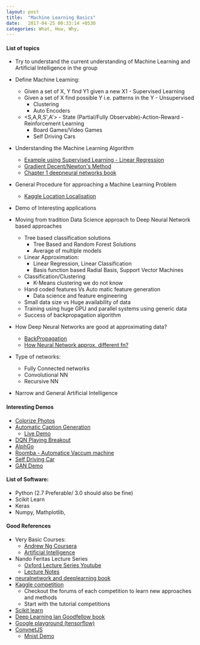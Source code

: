 ```yaml
---
layout: post
title:  "Machine Learning Basics"
date:   2017-04-25 00:33:14 +0530
categories: What, How, Why, 
---
```


#### List of topics
- Try to understand the current understanding of Machine Learning and Artificial Intelligence in the group
- Define Machine Learning:
	- Given a set of X, Y find Y1 given a new X1 - Supervised Learning
	- Given a set of X find possible Y i.e. patterns in the Y - Unsupervised
		- Clustering
		- Auto Encoders
	- <S,A,R,S',A'> - State (Partial/Fully Observable)-Action-Reward - Reinforcement Learning
		- Board Games/Video Games
		- Self Driving Cars
- Understanding the Machine Learning Algorithm
	- [Example using Supervised Learning - Linear Regression](http://www.cs.ubc.ca/~nando/540-2013/lectures/l2.pdf)
	- [Gradient Decent/Newton's Method](http://www.cs.ubc.ca/~nando/540-2013/lectures/l10.pdf)
	- [Chapter 1 deepneural networks book](http://neuralnetworksanddeeplearning.com/chap1.html)
- General Procedure for approaching a Machine Learning Problem
	- [Kaggle Location Localisation](https://github.com/nitthilan/kaggle_location_localisation_challenge)
- Demo of Interesting applications
- Moving from tradition Data Science approach to Deep Neural Network based approaches
	- Tree based classification solutions
		- Tree Based and Random Forest Solutions
		- Average of multiple models
	- Linear Approximation:
		- Linear Regression, Linear Classification
		- Basis function based Radial Basis, Support Vector Machines
	- Classification/Clustering
		- K-Means clustering we do not know
	- Hand coded features Vs Auto matic feature generation
		- Data science and feature engineering
	- Small data size vs Huge availability of data
	- Training using huge GPU and parallel systems using generic data
	- Success of backpropagation algorithm
- How Deep Neural Networks are good at approximating data?
	- [BackPropagation](http://neuralnetworksanddeeplearning.com/chap2.html)
	- [How Neural Network approx. different fn?](http://neuralnetworksanddeeplearning.com/chap4.html)

- Type of networks: 
	- Fully Connected networks
	- Convolutional NN
	- Recursive NN
- Narrow and General Artificial Intelligence

#### Interesting Demos
- [Colorize Photos](http://richzhang.github.io/colorization/)
- [Automatic Caption Generation](http://www.cs.toronto.edu/~nitish/nips2014demo/index.html)
	- [Live Demo](http://deeplearning.cs.toronto.edu/i2t)
- [DQN Playing Breakout](https://www.youtube.com/watch?v=V1eYniJ0Rnk)
- [AlphGo](https://www.youtube.com/watch?v=uvtRWWzuybo)
- [Roomba - Automatice Vaccum machine](https://www.irobot.com/For-the-Home/Vacuuming/Roomba.aspx)
- [Self Driving Car](https://waymo.com/)
- [GAN Demo](http://cs.stanford.edu/people/karpathy/gan/)

#### List of Software:
- Python (2.7 Preferable/ 3.0 should also be fine)
- Scikit Learn
- Keras
- Numpy, Mathplotlib, 

#### Good References
- Very Basic Courses:
	- [Andrew Ng Coursera](https://www.coursera.org/learn/machine-learning)
	- [Artificial Intelligence](https://www.udacity.com/course/intro-to-artificial-intelligence--cs271)
- Nando Feritas Lecture Series
	- [Oxford Lecture Series Youtube](https://www.youtube.com/playlist?list=PLE6Wd9FR--EfW8dtjAuPoTuPcqmOV53Fu)
	- [Lecture Notes](http://www.cs.ubc.ca/~nando/540-2013/lectures.html)
- [neuralnetwork and deeplearning book](http://neuralnetworksanddeeplearning.com/)
- [Kaggle competition](https://www.kaggle.com/competitions)
	- Checkout the forums of each competition to learn new approaches and methods
	- Start with the tutorial competitions
- [Scikit learn](http://scikit-learn.org/stable/)
- [Deep Learning Ian Goodfellow book](http://www.deeplearningbook.org/)
- [Google playground (tensorflow)](http://playground.tensorflow.org/)
- [ConvnetJS](http://cs.stanford.edu/people/karpathy/convnetjs/)
	- [Mnist Demo](http://cs.stanford.edu/people/karpathy/convnetjs/demo/mnist.html)